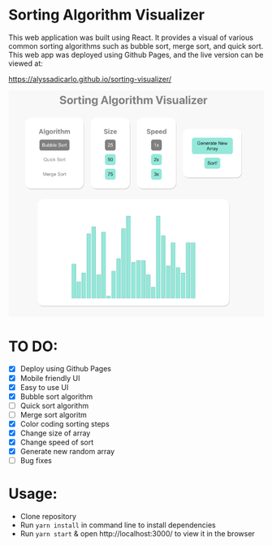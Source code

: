 # Sorting Algorithm Visualizer

This web application was built using React. It provides a visual of various common sorting algorithms such as bubble sort, merge sort, and quick sort. This web app was deployed using Github Pages, and the live version can be viewed at:

https://alyssadicarlo.github.io/sorting-visualizer/

![Sorting Algorithm Preview](https://github.com/alyssadicarlo/sorting-visualizer/blob/main/src/Assets/preview.png?raw=true)

# TO DO:

- [x] Deploy using Github Pages
- [x] Mobile friendly UI
- [x] Easy to use UI
- [x] Bubble sort algorithm
- [ ] Quick sort algorithm
- [ ] Merge sort algoritm
- [x] Color coding sorting steps
- [x] Change size of array
- [x] Change speed of sort
- [x] Generate new random array
- [ ] Bug fixes

# Usage:

- Clone repository
- Run `yarn install` in command line to install dependencies
- Run `yarn start` & open http://localhost:3000/ to view it in the browser

